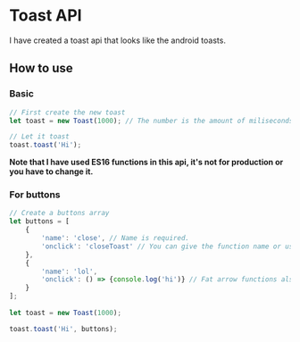 # Toast API
I have created a toast api that looks like the android toasts.

## How to use
### Basic
```javascript
// First create the new toast
let toast = new Toast(1000); // The number is the amount of miliseconds the toast must be displayed.

// Let it toast
toast.toast('Hi');
```
**Note that I have used ES16 functions in this api, it's not for production or you have to change it.**

### For buttons
```javascript
// Create a buttons array
let buttons = [
	{
		'name': 'close', // Name is required.
		'onclick': 'closeToast' // You can give the function name or use 'closeToast' to give the command to close the toast.
	},
	{
		'name': 'lol',
		'onclick': () => {console.log('hi')} // Fat arrow functions also work.
	}
];
      
let toast = new Toast(1000);

toast.toast('Hi', buttons);
```
